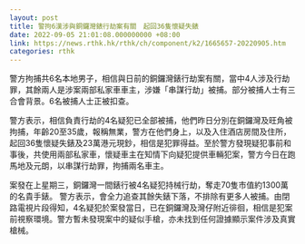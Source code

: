 ```yaml
---
layout: post
title: 警拘6漢涉與銅鑼灣錶行劫案有關　起回36隻懷疑失錶
date: 2022-09-05 21:01:08.000000000 +08:00
link: https://news.rthk.hk/rthk/ch/component/k2/1665657-20220905.htm
categories: rthk
---
```


警方拘捕共6名本地男子，相信與日前的銅鑼灣錶行劫案有關，當中4人涉及行劫罪，其餘兩人是涉案兩部私家車車主，涉嫌「串謀行劫」被捕。部分被捕人士有三合會背景。6名被捕人士正被扣查。

警方表示，相信負責行劫的4名疑犯已全部被捕，他們昨日分別在銅鑼灣及旺角被拘捕，年齡20至35歲，報稱無業，警方在他們身上，以及入住酒店房間及住所，起回36隻懷疑失錶及23萬港元現鈔，相信是犯罪得益。至於警方發現疑犯事前和事後，共使用兩部私家車，懷疑車主在知情下向疑犯提供車輛犯案，警方今日在跑馬地及元朗，以串謀行劫罪，拘捕兩名車主。 

案發在上星期三，銅鑼灣一間錶行被4名疑犯持械行劫，奪走70隻市值約1300萬的名貴手錶。 警方表示，會全力追查其餘失錶下落，不排除有更多人被捕。由閉路電視片段得知，4名疑犯於案發當日，已在銅鑼灣及灣仔附近徘徊，相信是犯案前視察環境。警方暫未發現案中的疑似手槍，亦未找到任何證據顯示案件涉及真實槍械。
